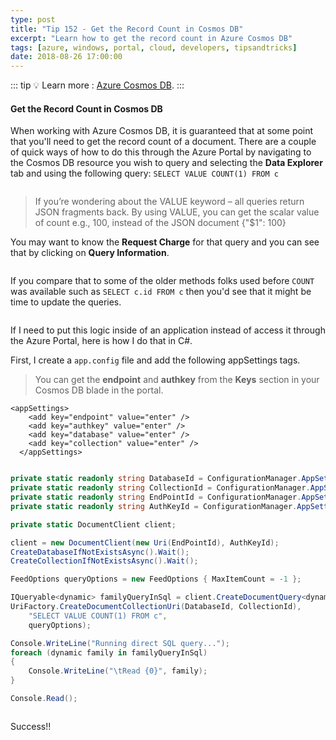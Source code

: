 ```yaml
---
type: post
title: "Tip 152 - Get the Record Count in Cosmos DB"
excerpt: "Learn how to get the record count in Azure Cosmos DB"
tags: [azure, windows, portal, cloud, developers, tipsandtricks]
date: 2018-08-26 17:00:00
---
```


::: tip
:bulb: Learn more : [Azure Cosmos DB](https://docs.microsoft.com/azure/cosmos-db/introduction?WT.mc_id=docs-azuredevtips-azureappsdev).
:::

#### Get the Record Count in Cosmos DB

When working with Azure Cosmos DB, it is guaranteed that at some point that you'll need to get the record count of a document. There are a couple of quick ways of how to do this through the Azure Portal by navigating to the Cosmos DB resource you wish to query and selecting the **Data Explorer** tab and using the following query: `SELECT VALUE COUNT(1) FROM c`

<img :src="$withBase('/files/dataexpcosmos1.png')">

> If you’re wondering about the VALUE keyword – all queries return JSON fragments back. By using VALUE, you can get the scalar value of count e.g., 100, instead of the JSON document {"$1": 100}

You may want to know the **Request Charge** for that query and you can see that by clicking on **Query Information**. 

<img :src="$withBase('/files/dataexpcosmos2.png')">

If you compare that to some of the older methods folks used before `COUNT` was available such as `SELECT c.id FROM c` then you'd see that it might be time to update the queries. 

<img :src="$withBase('/files/dataexpcosmos3.png')">

If I need to put this logic inside of an application instead of access it through the Azure Portal, here is how I do that in C#. 

First, I create a `app.config` file and add the following appSettings tags.

>You can get the **endpoint** and **authkey** from the **Keys** section in your Cosmos DB blade in the portal. 

```
<appSettings>
    <add key="endpoint" value="enter" />
    <add key="authkey" value="enter" />
    <add key="database" value="enter" />
    <add key="collection" value="enter" />
  </appSettings>
  ```


```csharp

private static readonly string DatabaseId = ConfigurationManager.AppSettings["database"];
private static readonly string CollectionId = ConfigurationManager.AppSettings["collection"];
private static readonly string EndPointId = ConfigurationManager.AppSettings["endpoint"];
private static readonly string AuthKeyId = ConfigurationManager.AppSettings["authkey"];

private static DocumentClient client;

client = new DocumentClient(new Uri(EndPointId), AuthKeyId);
CreateDatabaseIfNotExistsAsync().Wait();
CreateCollectionIfNotExistsAsync().Wait();

FeedOptions queryOptions = new FeedOptions { MaxItemCount = -1 };

IQueryable<dynamic> familyQueryInSql = client.CreateDocumentQuery<dynamic>(
UriFactory.CreateDocumentCollectionUri(DatabaseId, CollectionId),
    "SELECT VALUE COUNT(1) FROM c",
    queryOptions);

Console.WriteLine("Running direct SQL query...");
foreach (dynamic family in familyQueryInSql)
{
    Console.WriteLine("\tRead {0}", family);
}

Console.Read();
```

<img :src="$withBase('/files/dataexpcosmos4.png')">

Success!!

